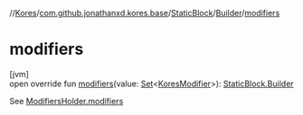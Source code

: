 //[Kores](../../../../index.md)/[com.github.jonathanxd.kores.base](../../index.md)/[StaticBlock](../index.md)/[Builder](index.md)/[modifiers](modifiers.md)

# modifiers

[jvm]\
open override fun [modifiers](modifiers.md)(value: [Set](https://kotlinlang.org/api/latest/jvm/stdlib/kotlin.collections/-set/index.html)<[KoresModifier](../../-kores-modifier/index.md)>): [StaticBlock.Builder](index.md)

See [ModifiersHolder.modifiers](../../-modifiers-holder/modifiers.md)
